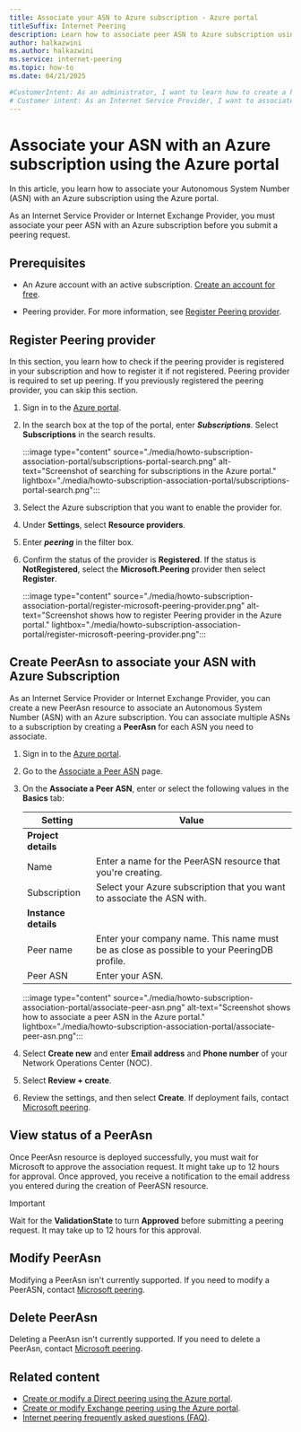```yaml
---
title: Associate your ASN to Azure subscription - Azure portal
titleSuffix: Internet Peering
description: Learn how to associate peer ASN to Azure subscription using the Azure portal.
author: halkazwini
ms.author: halkazwini
ms.service: internet-peering
ms.topic: how-to
ms.date: 04/21/2025

#CustomerIntent: As an administrator, I want to learn how to create a PeerASN resource so I can associate my peer ASN to Azure subscription and submit peering requests.
# Customer intent: As an Internet Service Provider, I want to associate my Autonomous System Number with my Azure subscription, so that I can successfully submit peering requests and establish connections for my network.
---
```


# Associate your ASN with an Azure subscription using the Azure portal

In this article, you learn how to associate your Autonomous System Number (ASN) with an Azure subscription using the Azure portal.

As an Internet Service Provider or Internet Exchange Provider, you must associate your peer ASN with an Azure subscription before you submit a peering request.

## Prerequisites

- An Azure account with an active subscription. [Create an account for free](https://azure.microsoft.com/free/?WT.mc_id=A261C142F).

- Peering provider. For more information, see [Register Peering provider](#register-peering-provider).

## Register Peering provider

In this section, you learn how to check if the peering provider is registered in your subscription and how to register it if not registered. Peering provider is required to set up peering. If you previously registered the peering provider, you can skip this section.

1. Sign in to the [Azure portal](https://portal.azure.com).

1. In the search box at the top of the portal, enter ***Subscriptions***. Select **Subscriptions** in the search results.

    :::image type="content" source="./media/howto-subscription-association-portal/subscriptions-portal-search.png" alt-text="Screenshot of searching for subscriptions in the Azure portal." lightbox="./media/howto-subscription-association-portal/subscriptions-portal-search.png":::

1. Select the Azure subscription that you want to enable the provider for.

1. Under **Settings**, select **Resource providers**.

1. Enter ***peering*** in the filter box.

1. Confirm the status of the provider is **Registered**. If the status is **NotRegistered**, select the **Microsoft.Peering** provider then select **Register**.

    :::image type="content" source="./media/howto-subscription-association-portal/register-microsoft-peering-provider.png" alt-text="Screenshot shows how to register Peering provider in the Azure portal." lightbox="./media/howto-subscription-association-portal/register-microsoft-peering-provider.png":::

## Create PeerAsn to associate your ASN with Azure Subscription

As an Internet Service Provider or Internet Exchange Provider, you can create a new PeerAsn resource to associate an Autonomous System Number (ASN) with an Azure subscription. You can associate multiple ASNs to a subscription by creating a **PeerAsn** for each ASN you need to associate.

1. Sign in to the [Azure portal](https://portal.azure.com).

1. Go to the [Associate a Peer ASN](https://go.microsoft.com/fwlink/?linkid=2129592) page.

1. On the **Associate a Peer ASN**, enter or select the following values in the **Basics** tab:

    | Setting | Value |
    | --- | --- |
    | **Project details** |  |
    | Name | Enter a name for the PeerASN resource that you're creating. |
    | Subscription | Select your Azure subscription that you want to associate the ASN with. |
    | **Instance details** |  |
    | Peer name | Enter your company name. This name must be as close as possible to your PeeringDB profile. |
    | Peer ASN | Enter your ASN. |

    :::image type="content" source="./media/howto-subscription-association-portal/associate-peer-asn.png" alt-text="Screenshot shows how to associate a peer ASN in the Azure portal." lightbox="./media/howto-subscription-association-portal/associate-peer-asn.png":::

1. Select **Create new** and enter **Email address** and **Phone number** of your Network Operations Center (NOC).

1. Select **Review + create**.

1. Review the settings, and then select **Create**. If deployment fails, contact [Microsoft peering](mailto:peering@microsoft.com).

## View status of a PeerAsn

Once PeerAsn resource is deployed successfully, you must wait for Microsoft to approve the association request. It might take up to 12 hours for approval. Once approved, you receive a notification to the email address you entered during the creation of PeerASN resource.

> [!IMPORTANT]
> Wait for the **ValidationState** to turn **Approved** before submitting a peering request. It may take up to 12 hours for this approval.

## Modify PeerAsn

Modifying a PeerAsn isn't currently supported. If you need to modify a PeerASN, contact [Microsoft peering](mailto:peering@microsoft.com).

## Delete PeerAsn

Deleting a PeerAsn isn't currently supported. If you need to delete a PeerAsn, contact [Microsoft peering](mailto:peering@microsoft.com).

## Related content

- [Create or modify a Direct peering using the Azure portal](howto-direct-portal.md).
- [Create or modify Exchange peering using the Azure portal](howto-exchange-portal.md).
- [Internet peering frequently asked questions (FAQ)](faqs.md).